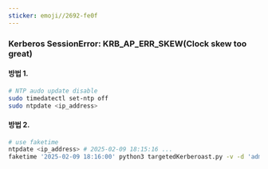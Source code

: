 ```yaml
---
sticker: emoji//2692-fe0f
---
```

### Kerberos SessionError: KRB_AP_ERR_SKEW(Clock skew too great)
#### 방법 1.
```sh
# NTP audo update disable
sudo timedatectl set-ntp off
sudo ntpdate <ip_address>
```
#### 방법 2.
```sh
# use faketime
ntpdate <ip_address> # 2025-02-09 18:15:16 ...
faketime '2025-02-09 18:16:00' python3 targetedKerberoast.py -v -d 'administrator.htb' -u 'Emily' -p 'UXLCI5iETUsIBoFVTj8yQFKoHjXmb'
```